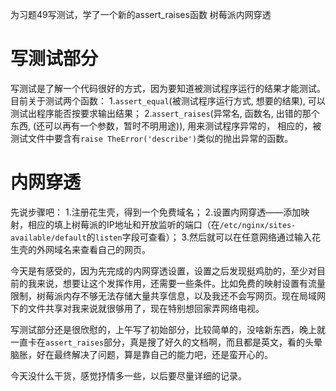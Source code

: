 为习题49写测试，学了一个新的assert_raises函数
树莓派内网穿透

# 写测试部分

写测试是了解一个代码很好的方式，因为要知道被测试程序运行的结果才能测试。
目前关于测试两个函数：
 1.`assert_equal`(被测试程序运行方式, 想要的结果), 可以测试出程序能否按要求输出结果；
 2.`assert_raises`(异常名, 函数名, 出错的那个东西, (还可以再有一个参数，暂时不明用途)), 用来测试程序异常的， 相应的，被测试文件中要含有`raise TheError('describe')`类似的抛出异常的函数。

 # 内网穿透

 先说步骤吧：
  1.注册花生壳，得到一个免费域名；
  2.设置内网穿透——添加映射，相应的填上树莓派的IP地址和开放监听的端口（在`/etc/nginx/sites-available/default`的`listen`字段可查看）；
  3.然后就可以在任意网络通过输入花生壳的外网域名来查看自己的网页。

今天是有感受的，因为先完成的内网穿透设置，设置之后发现挺鸡肋的，至少对目前的我来说，想要让这个发挥作用，还需要一些条件。比如免费的映射设置有流量限制，树莓派内存不够无法存储大量共享信息，以及我还不会写网页。现在局域网下的文件共享对我来说就很够用了，现在特别想回家弄网络电视。

写测试部分还是很欣慰的，上午写了初始部分，比较简单的，没啥新东西，晚上就一直卡在`assert_raises`部分，真是搜了好久的文档啊，而且都是英文，看的头晕脑胀，好在最终解决了问题，算是靠自己的能力吧，还是蛮开心的。

今天没什么干货，感觉抒情多一些，以后要尽量详细的记录。

